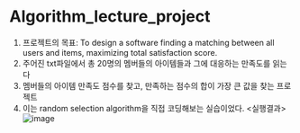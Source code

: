 # Algorithm_lecture_project
1. 프로젝트의 목표: To design a software finding a matching between all users and items, maximizing total satisfaction score.
2.  주어진 txt파일에서 총 20명의 멤버들의 아이템들과 그에 대응하는 만족도를 읽는다
3. 멤버들의 아이템 만족도 점수를 찾고, 만족하는 점수의 합이 가장 큰 값을 찾는 프로젝트
4. 이는 random selection algorithm을 직접 코딩해보는 실습이었다.
<실행결과>
![image](https://github.com/Chochanguk/Algorithm_lecture_project/assets/119058637/776fd1d3-b085-41c9-ba97-443179804ca8)
